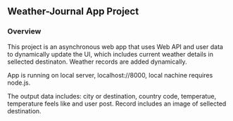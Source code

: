## Weather-Journal App Project
### Overview

This project is  an asynchronous web app that uses Web API and user data to dynamically update the UI, which includes current weather details in sellected destinaton.
Weather records are added dynamically.

App is running on local server, localhost://8000, local nachine requires node.js.

The output data includes: city or destination, country code, temperatue, temperature feels like and user post. Record includes an image of sellected destination. 


